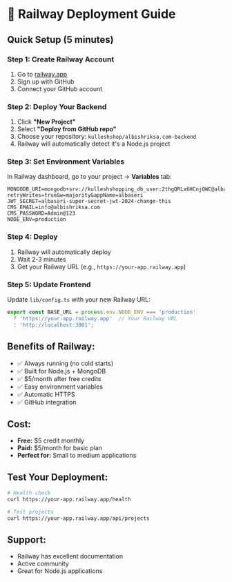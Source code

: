 # 🚀 Railway Deployment Guide

## Quick Setup (5 minutes)

### Step 1: Create Railway Account
1. Go to [railway.app](https://railway.app)
2. Sign up with GitHub
3. Connect your GitHub account

### Step 2: Deploy Your Backend
1. Click **"New Project"**
2. Select **"Deploy from GitHub repo"**
3. Choose your repository: `kulleshshop/albishriksa.com-backend`
4. Railway will automatically detect it's a Node.js project

### Step 3: Set Environment Variables
In Railway dashboard, go to your project → **Variables** tab:

```
MONGODB_URI=mongodb+srv://kulleshshopping_db_user:2thgQRLx6HCnjQWC@albaseri.gxpehzv.mongodb.net/albasari?retryWrites=true&w=majority&appName=albaseri
JWT_SECRET=albasari-super-secret-jwt-2024-change-this
CMS_EMAIL=info@albishriksa.com
CMS_PASSWORD=Admin@123
NODE_ENV=production
```

### Step 4: Deploy
1. Railway will automatically deploy
2. Wait 2-3 minutes
3. Get your Railway URL (e.g., `https://your-app.railway.app`)

### Step 5: Update Frontend
Update `lib/config.ts` with your new Railway URL:

```typescript
export const BASE_URL = process.env.NODE_ENV === 'production' 
  ? 'https://your-app.railway.app'  // Your Railway URL
  : 'http://localhost:3001';
```

## Benefits of Railway:
- ✅ Always running (no cold starts)
- ✅ Built for Node.js + MongoDB
- ✅ $5/month after free credits
- ✅ Easy environment variables
- ✅ Automatic HTTPS
- ✅ GitHub integration

## Cost:
- **Free:** $5 credit monthly
- **Paid:** $5/month for basic plan
- **Perfect for:** Small to medium applications

## Test Your Deployment:
```bash
# Health check
curl https://your-app.railway.app/health

# Test projects
curl https://your-app.railway.app/api/projects
```

## Support:
- Railway has excellent documentation
- Active community
- Great for Node.js applications
